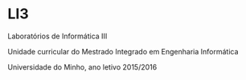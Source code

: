 # LI3
Laboratórios de Informática III

Unidade curricular do Mestrado Integrado em Engenharia Informática

Universidade do Minho, ano letivo 2015/2016
